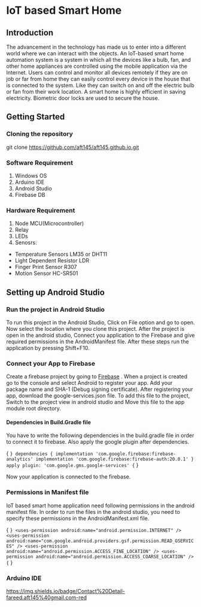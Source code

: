 # IoT based Smart Home
## Introduction
The advancement in the technology has made us to enter into a different world where we can interact with the objects. An IoT-based smart home automation system is a system in which all the devices like a bulb, fan, and other home appliances are controlled using the mobile application via the Internet. Users can control and monitor all devices remotely if they are on job or far from home they can easily control every device in the house that is connected to the system. Like they can switch on and off the electric bulb or fan from their work location. A smart home is highly efficient in saving electricity. Biometric door locks are used to secure the house. 
## Getting Started
### Cloning the repository
git clone https://github.com/aft145/aft145.github.io.git
### Software Requirement
1. Windows OS
3. Arduino IDE
4. Android Studio
5. Firebase DB
### Hardware Requirement
1. Node MCU(Microcontroller)
2. Relay
3. LEDs
4. Senosrs:
  * Temperature Sensors LM35 or DHT11
  * Light Dependent Resistor LDR
  * Finger Print Sensor R307
  * Motion Sensor HC-SR501
## Setting up Android Studio
### Run the project in Android Studio
To run  this project in the Android Studio, Click on File option and go to open. Now select the location where you clone this project. After the project is open in the android studio, Connect you application to the Firebase and give required permissions in the AndroidManifest file. After these steps run the application by pressing Shift+F10.
### Connect your App to Firebase
Create a firebase project by going to [Firebase](https://firebase.google.com/ "Firebase site") . When a project is created go to the console and select Android to register your app. Add your package name and SHA-1 (Debug signing certificate). After registering your app, download the google-services.json file. To add this file to the project, Switch to the project view in android studio and Move this file to the app module root directory.
#### Dependencies in Build.Gradle file
You have to write the following dependencies in the build.gradle file in order to connect it to firebase. Also apply the google plugin after dependencies.

{ ``` }
dependencies {
    implementation 'com.google.firebase:firebase-analytics'
    implementation 'com.google.firebase:firebase-auth:20.0.1'
    }
apply plugin: 'com.google.gms.google-services'
{ ``` }

Now your application is connected to the firebase.
### Permissions in Manifest file
IoT based  smart home application need following permissions in the android manifest file. In order to run the files in the android studio, you need to specify these permissions in the AndroidManifest.xml file.

{ ``` }
<uses-permission android:name="android.permission.INTERNET" />
<uses-permission android:name="com.google.android.providers.gsf.permission.READ_GSERVICES" />
<uses-permission android:name="android.permission.ACCESS_FINE_LOCATION" />
<uses-permission android:name="android.permission.ACCESS_COARSE_LOCATION" />
{ ``` }

### Arduino IDE
https://img.shields.io/badge/Contact%20Detail-fareed.aft145%40gmail.com-red
